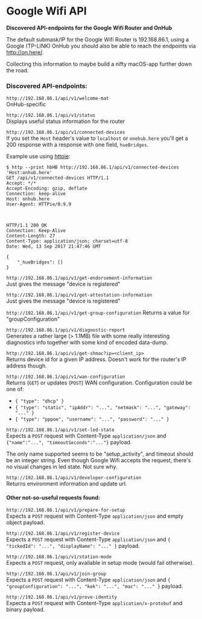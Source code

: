 # Google Wifi API

**Discovered API-endpoints for the Google Wifi Router and OnHub**

The default submask/IP for the Google Wifi Router is 192.168.86.1, using a Google (TP-LINK) OnHub you should also be able to reach the endpoints via http://on.here/.

Collecting this information to maybe build a nifty macOS-app further down the road.

### Discovered API-endpoints:

`http://192.168.86.1/api/v1/welcome-mat`  
OnHub-specific

`http://192.168.86.1/api/v1/status`  
Displays useful status information for the router

`http://192.168.86.1/api/v1/connected-devices`  
If you set the `Host` header's value to `localhost` or `onehub.here` you'll get a 200 response with a response with one field, `hueBridges`.

Example use using [httpie](https://httpie.org):
```
$ http --print hbHB http://192.168.86.1/api/v1/connected-devices 'Host:onhub.here'
GET /api/v1/connected-devices HTTP/1.1
Accept: */*
Accept-Encoding: gzip, deflate
Connection: keep-alive
Host: onhub.here
User-Agent: HTTPie/0.9.9



HTTP/1.1 200 OK
Connection: Keep-Alive
Content-Length: 27
Content-Type: application/json; charset=utf-8
Date: Wed, 13 Sep 2017 21:47:46 GMT

{
    "_hueBridges": []
}
```

`http://192.168.86.1/api/v1/get-endorsement-information`  
Just gives the message "device is registered"

`http://192.168.86.1/api/v1/get-attestation-information`  
Just gives the message "device is registered"

`http://192.168.86.1/api/v1/get-group-configuration`
Returns a value for "groupConfiguration"

`http://192.168.86.1/api/v1/diagnostic-report`  
Generates a rather large (> 1.1MB) file with some really interesting diagnostics info together with some kind of encoded data-dump.

`http://192.168.86.1/api/v1/get-shmac?ip=<client_ip>`  
Returns device id for a given IP address. Doesn't work for the router's IP address though.

`http://192.168.86.1/api/v1/wan-configuration`  
Returns (`GET`) or updates (`POST`) WAN configuration. Configuration could be one of:

- `{ "type": "dhcp" }`
- `{ "type": "static", "ipAddr": "...", "netmask": "...", "gateway": "..." }`
- `{ "type": "pppoe", "username": "...", "password": "..." }`

`http://192.168.86.1/api/v1/set-led-state`  
Expects a `POST` request with Content-Type `application/json` and `{"name":"...", "timeoutSeconds":"..."}` payload.

The only name supported seems to be "setup_activity", and timeout should be an integer string. Even though Google Wifi accepts the request, there's no visual changes in led state. Not sure why.

`http://192.168.86.1/api/v1/developer-configuration`  
Returns environment information and update url.

#### Other not-so-useful requests found:

`http://192.168.86.1/api/v1/prepare-for-setup`  
Expects a `POST` request with Content-Type `application/json` and empty object payload.

`http://192.168.86.1/api/v1/register-device`  
Expects a `POST` request with Content-Type `application/json` and `{ "tickedId": "...", "displayName": "..." }` payload.

`http://192.168.86.1/api/v1/station-mode`  
Expects a `POST` request, only available in setup mode (would fail otherwise).

`http://192.168.86.1/api/v1/join-group`  
Expects a `POST` request with Content-Type `application/json` and `{ "groupConfiguration": "...", "kek": "...", "mac": "..." }` payload.

`http://192.168.86.1/api/v1/prove-identity`  
Expects a `POST` request with Content-Type `application/x-protobuf` and binary payload.

